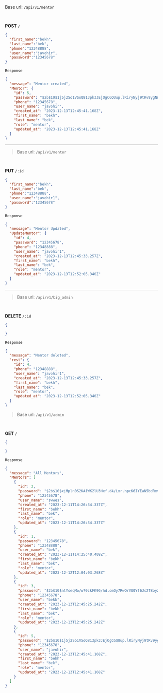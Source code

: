 
<!-- Create Big Admin -->
 Base url: `/api/v1/mentor`

<br>

**POST** `/`

```json
{
  "first_name":"bekh",
  "last_name":"bek",
  "phone":"12348888",
  "user_name":"javohir",
  "password":"12345678"
}
```



`Response`

```json
{
  "message": "Mentor created",
  "Mentor": {
    "id": 5,
    "password": "$2b$10$1j5j2So1VSoQ813pk3JEjOgCGQUup.lRiryNyj9tRv9ygNmohrWZu",
    "phone": "12345678",
    "user_name": "javohir",
    "created_at": "2023-12-13T12:45:41.168Z",
    "first_name": "bekh",
    "last_name": "bek",
    "role": "mentor",
    "updated_at": "2023-12-13T12:45:41.168Z"
  }
}
```
---
<!-- Update Admin -->

> Base url: `/api/v1/mentor`

<br>

**PUT** `/:id`

```json
{
  "first_name":"bekh",
  "last_name":"bek",
  "phone":"12348888",
  "user_name":"javohir1",
  "password":"12345678"
}
```



`Response`

```json
{
  "message": "Mentor Updated",
  "UpdateMentor": {
    "id": 4,
    "password": "12345678",
    "phone": "12348888",
    "user_name": "javohir1",
    "created_at": "2023-12-13T12:45:33.257Z",
    "first_name": "bekh",
    "last_name": "bek",
    "role": "mentor",
    "updated_at": "2023-12-13T12:52:05.340Z"
  }
}
```
---
<!-- Delete Admin -->

> Base url: `/api/v1/big_admin`

<br>

**DELETE** `/:id`

```json
{

}
```



`Response`

```json
{
  "message": "Mentor deleted",
  "rest": {
    "id": 4,
    "phone": "12348888",
    "user_name": "javohir1",
    "created_at": "2023-12-13T12:45:33.257Z",
    "first_name": "bekh",
    "last_name": "bek",
    "role": "mentor",
    "updated_at": "2023-12-13T12:52:05.340Z"
  }
}
```
<!-- Get All Admin -->

> Base url: `/api/v1/admin`

<br>

**GET** `/`

```json
{

}
```



`Response`

```json
{
  "message": "All Mentors",
  "Mentors": [
    {
      "id": 2,
      "password": "$2b$10$xjMpln0S2KA1WK2lU3Hxf.d4/Lxr.hpcK6IYEaN5bdRxvYVA.jM9G",
      "phone": "12345678",
      "user_name": "swwes",
      "created_at": "2023-12-11T14:26:34.337Z",
      "first_name": "bekh",
      "last_name": "bek",
      "role": "mentor",
      "updated_at": "2023-12-11T14:26:34.337Z"
    },
    {
      "id": 1,
      "password": "12345678",
      "phone": "12348888",
      "user_name": "bek",
      "created_at": "2023-12-11T14:25:40.408Z",
      "first_name": "bekh",
      "last_name": "bek",
      "role": "mentor",
      "updated_at": "2023-12-12T12:04:03.268Z"
    },
    {
      "id": 3,
      "password": "$2b$10$ntYseqMo/w70zkFK9G/hd.omOy7RwOrVU0Yf6Js2TBoyZYtWAc96K",
      "phone": "12345678",
      "user_name": "bekk",
      "created_at": "2023-12-13T12:45:25.242Z",
      "first_name": "bekh",
      "last_name": "bek",
      "role": "mentor",
      "updated_at": "2023-12-13T12:45:25.242Z"
    },
    {
      "id": 5,
      "password": "$2b$10$1j5j2So1VSoQ813pk3JEjOgCGQUup.lRiryNyj9tRv9ygNmohrWZu",
      "phone": "12345678",
      "user_name": "javohir",
      "created_at": "2023-12-13T12:45:41.168Z",
      "first_name": "bekh",
      "last_name": "bek",
      "role": "mentor",
      "updated_at": "2023-12-13T12:45:41.168Z"
    }
  ]
}
```